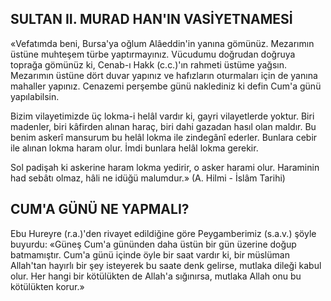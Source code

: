 ## SULTAN II. MURAD HAN'IN VASİYETNAMESİ

«Vefatımda beni, Bursa'ya oğlum Alâeddin'in yanına gömünüz. Mezarımın üstüne muhteşem türbe yaptırmayınız. Vücudumu doğrudan doğru­ya toprağa gömünüz ki, Cenab-ı Hakk (c.c.)'ın rahmeti üstüme yağsın. Mezarımın üstüne dört duvar yapınız ve hafızların oturmaları için de yanına mahaller yapınız. Cenazemi perşembe gü­nü naklediniz ki defin Cum'a günü yapılabilsin.

Bizim vilayetimizde üç lokma-i helâl vardır ki, gayri vilayetlerde yoktur. Biri madenler, biri kâfirden alınan haraç, biri dahi gazadan hasıl olan maldır. Bu benim askerî mansurum bu he­lâl lokma ile zindegânî ederler. Bunlara cebir ile alınan lokma haram olur. İmdi bunlara helâl lok­ma gerekir.

Sol padişah ki askerine haram lokma yedirir, o asker harami olur. Haraminin had sebâtı olmaz, hâli ne idüğü malumdur.» (A. Hilmi - İslâm Tarihi)

## CUM'A GÜNÜ NE YAPMALI?

Ebu Hureyre (r.a.)'den rivayet edildiğine gö­re Peygamberimiz (s.a.v.) şöyle buyurdu: «Güneş Cum'a gününden daha üstün bir gün üzerine do­ğup batmamıştır. Cum'a günü içinde öyle bir sa­at vardır ki, bir müslüman Allah'tan hayırlı bir şey isteyerek bu saate denk gelirse, mutlaka di­leği kabul olur. Her hangi bir kötülükten de Al­lah'a sığınırsa, mutlaka Allah onu bu kötülükten korur.»
